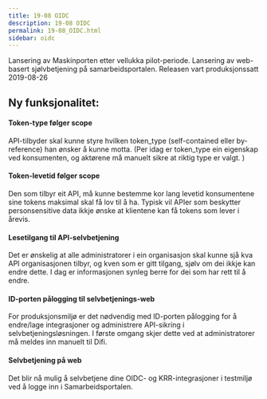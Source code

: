 ```yaml
---
title: 19-08 OIDC
description: 19-08 OIDC
permalink: 19-08_OIDC.html
sidebar: oidc
---
```



 Lansering av Maskinporten etter vellukka pilot-periode.    Lansering av web-basert sjølvbetjening på samarbeidsportalen. 
Releasen vart produksjonssatt 2019-08-26

## Ny funksjonalitet:


#### Token-type følger scope

 API-tilbyder skal kunne styre hvilken token_type (self-contained eller by-reference) han ønsker å kunne motta.   (Per idag er token_type ein eigenskap ved konsumenten, og aktørene må manuelt sikre at riktig type er valgt. ) 


#### Token-levetid følger scope

 Den som tilbyr eit API, må kunne bestemme kor lang levetid konsumentene sine tokens maksimal skal få lov til å ha. Typisk vil APIer som beskytter personsensitive data ikkje ønske at klientene kan få tokens som lever i årevis. 


#### Lesetilgang til API-selvbetjening

 Det er ønskelig at alle administratorer i ein organisasjon skal kunne sjå kva API organisasjonen tilbyr, og kven som er gitt tilgang, sjølv om dei ikkje kan endre dette. I dag er informasjonen synleg berre for dei som har rett til å endre.  


#### ID-porten pålogging til selvbetjenings-web

 For produksjonsmiljø er det nødvendig med ID-porten pålogging for å endre/lage integrasjoner og administrere API-sikring i selvbetjeningsløsningen. I første omgang skjer dette ved at administratorer må meldes inn manuelt til Difi. 


#### Selvbetjening på web

 Det blir nå mulig å selvbetjene dine OIDC- og KRR-integrasjoner i testmiljø ved å logge inn i Samarbeidsportalen. 